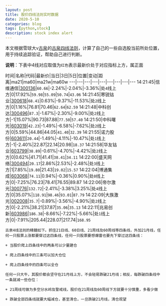 ```yaml
---
layout: post
title: 股价四线法则实时数据
date: 2020-5-10
categories: blog
tags: [python,stock]
description: stock index alert
---
```



本文根据雪球大v[古泉](https://xueqiu.com/u/7148646888)的[古泉四线法则](https://xueqiu.com/7148646888/130498192)，计算了自己的一些自选股当前所处位置，用于持续追踪验证，帮助自己进行判断。

**说明**：下表中4线对应取值为`红色`表示最新价处于对应指标上方，属正面

时间|名称|代码|最新价|当日|3日|5日|位置|变动|距离|ma21|ma60|ma21w|ma60w
---|---|---|---|---|---|---|---|---
14:21:45|信维通信|[300136](https://xueqiu.com/S/SZ300136)|`60.66`|-2.24%|-2.04%|-3.36%|处`4`线上方|0|17.92%|`59.98`|`55.09`|`50.74`|`43.06`
14:21:45|寒锐钴业|[300618](https://xueqiu.com/S/SZ300618)|`68.41`|0.63%|-9.37%|-11.53%|处`2`线上方|0|1.16%|76.81|70.46|`62.64`|`62.59`
14:21:48|中科创达|[300496](https://xueqiu.com/S/SZ300496)|`87.3`|-1.67%|-2.30%|-9.00%|处`2`线上方|-1|15.07%|90.73|87.88|`77.50`|`57.40`
14:21:50|中科曙光|[603019](https://xueqiu.com/S/SH603019)|`42.23`|-1.49%|-6.58%|-7.62%|处`2`线上方|0|5.59%|44.86|44.05|`41.40`|`32.39`
14:21:55|诺力股份|[603611](https://xueqiu.com/S/SH603611)|`20.44`|-1.49%|-4.11%|-10.47%|处`1`线上方|-1|-2.40%|22.87|22.14|20.98|`18.37`
14:21:58|华友钴业|[603799](https://xueqiu.com/S/SH603799)|`38.89`|-0.61%|-4.70%|-4.42%|处`2`线上方|0|0.62%|41.71|41.41|`38.41`|`34.11`
14:22:00|盛天网络|[300494](https://xueqiu.com/S/SZ300494)|`20.17`|2.86%|2.53%|-2.48%|处`3`线上方|1|7.85%|`19.80`|21.43|`19.02`|`15.57`
14:22:04|博通集成|[603068](https://xueqiu.com/S/SH603068)|`74.11`|0.94%|-0.36%|0.90%|处`0`线上方|0|-7.25%|76.23|78.41|76.55|89.87
14:22:06|帝尔激光|[300776](https://xueqiu.com/S/SZ300776)|`132.72`|-2.41%|-3.38%|3.25%|处`4`线上方|0|35.07%|`118.91`|`98.46`|`93.01`|`87.79`
14:22:09|大族激光|[002008](https://xueqiu.com/S/SZ002008)|`35.7`|-0.89%|-3.56%|-4.90%|处`2`线上方|0|-2.21%|38.21|37.87|`35.06`|`35.13`
14:22:11|兆易创新|[603986](https://xueqiu.com/S/SH603986)|`186.38`|-8.66%|-7.22%|-5.66%|处`1`线上方|0|-7.91%|205.44|228.07|217.74|`168.95`

```
古泉4线法则的精髓如下。抓住21日线、60日线、21周线及60周线等四条线，外加21月线，任何一只股票上涨都要穿过这四条线，任何一只股票要想爆雷也要先下穿过这四条线：

+ 当股价爬上四条线中的两条可以少量建仓

+ 爬上四条线中的三条可以加大仓位

+ 爬上四条线中的四条可以全仓

任何一只大牛，其股价都会坚守在21月线上方，不会轻易跌破21月线；相反，每跌破四条线中一条就减一些仓位：

+ 21周线可做为多空分水岭及警戒线，股价在21周线及60周线下方就要十分慎重，多看少做

+ 跌破全部四条线就要大幅减仓，甚至清仓，一旦跌破21月线，清仓观望
```